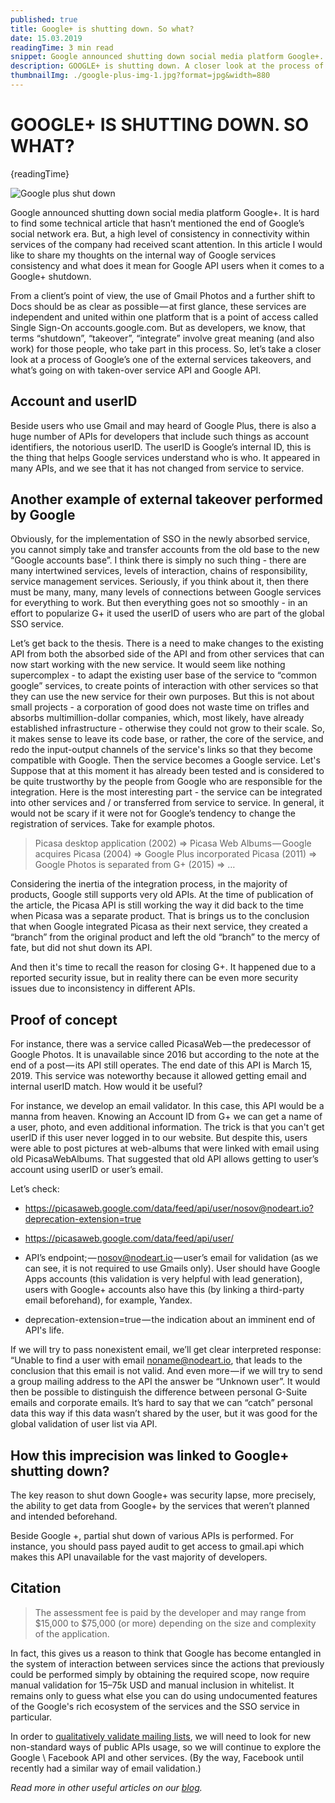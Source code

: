 ```yaml
---
published: true
title: Google+ is shutting down. So what?
date: 15.03.2019
readingTime: 3 min read
snippet: Google announced shutting down social media platform Google+. It is hard to find some technical article that hasn’t mentioned the end of Google’s social network era. But, a high level of consistency in connectivity within services of the company had received scant attention. In this article I would like to share my thoughts on the internal way of Google services consistency and what does it mean for Google API users when it comes to a Google+ shutdown.
description: GOOGLE+ is shutting down. A closer look at the process of Google’s one of the external services takeovers, and what’s going on with taken-over service API and Google API.
thumbnailImg: ./google-plus-img-1.jpg?format=jpg&width=880
---
```


# GOOGLE+ IS SHUTTING DOWN. SO WHAT?

{readingTime}

![Google plus shut down](./google-plus-img-1.jpg?format=webp;jpg;png;avif&srcset&width=880)

Google announced shutting down social media platform Google+. It is hard to find some technical article that hasn’t mentioned the end of Google’s social network era. But, a high level of consistency in connectivity within services of the company had received scant attention. In this article I would like to share my thoughts on the internal way of Google services consistency and what does it mean for Google API users when it comes to a Google+ shutdown.

From a client’s point of view, the use of Gmail Photos and a further shift to Docs should be as clear as possible — at first glance, these services are independent and united within one platform that is a point of access called Single Sign-On accounts.google.com. But as developers, we know, that terms “shutdown”, “takeover”, “integrate” involve great meaning (and also work) for those people, who take part in this process. So, let’s take a closer look at a process of Google’s one of the external services takeovers, and what’s going on with taken-over service API and Google API.

## Account and userID

Beside users who use Gmail and may heard of Google Plus, there is also a huge number of APIs for developers that include such things as account identifiers, the notorious userID. The userID is Google’s internal ID, this is the thing that helps Google services understand who is who. It appeared in many APIs, and we see that it has not changed from service to service.

## Another example of external takeover performed by Google

Obviously, for the implementation of SSO in the newly absorbed service, you cannot simply take and transfer accounts from the old base to the new “Google accounts base”. I think there is simply no such thing - there are many intertwined services, levels of interaction, chains of responsibility, service management services. Seriously, if you think about it, then there must be many, many, many levels of connections between Google services for everything to work. But then everything goes not so smoothly - in an effort to popularize G+ it used the userID of users who are part of the global SSO service.

Let’s get back to the thesis. There is a need to make changes to the existing API from both the absorbed side of the API and from other services that can now start working with the new service. It would seem like nothing supercomplex - to adapt the existing user base of the service to “common google” services, to create points of interaction with other services so that they can use the new service for their own purposes. But this is not about small projects - a corporation of good does not waste time on trifles and absorbs multimillion-dollar companies, which, most likely, have already established infrastructure - otherwise they could not grow to their scale. So, it makes sense to leave its code base, or rather, the core of the service, and redo the input-output channels of the service's links so that they become compatible with Google. Then the service becomes a Google service. Let's Suppose that at this moment it has already been tested and is considered to be quite trustworthy by the people from Google who are responsible for the integration. Here is the most interesting part - the service can be integrated into other services and / or transferred from service to service. In general, it would not be scary if it were not for Google’s tendency to change the registration of services. Take for example photos.

> Picasa desktop application (2002) => Picasa Web Albums — Google acquires Picasa (2004) => Google Plus incorporated Picasa (2011) => Google Photos is separated from G+ (2015) => …

Considering the inertia of the integration process, in the majority of products, Google still supports very old APIs. At the time of publication of the article, the Picasa API is still working the way it did back to the time when Picasa was a separate product. That is brings us to the conclusion that when Google integrated Picasa as their next service, they created a “branch” from the original product and left the old “branch” to the mercy of fate, but did not shut down its API.

And then it's time to recall the reason for closing G+. It happened due to a reported security issue, but in reality there can be even more security issues due to inconsistency in different APIs.

## Proof of concept

For instance, there was a service called PicasaWeb — the predecessor of Google Photos. It is unavailable since 2016 but according to the note at the end of a post — its API still operates. The end date of this API is March 15, 2019. This service was noteworthy because it allowed getting email and internal userID match. How would it be useful?

For instance, we develop an email validator. In this case, this API would be a manna from heaven. Knowing an Account ID from G+ we can get a name of a user, photo, and even additional information. The trick is that you can't get userID if this user never logged in to our website. But despite this, users were able to post pictures at web-albums that were linked with email using old PicasaWebAlbums. That suggested that old API allows getting to user’s account using userID or user’s email.

Let’s check:

- https://picasaweb.google.com/data/feed/api/user/nosov@nodeart.io?deprecation-extension=true

- https://picasaweb.google.com/data/feed/api/user/

- API’s endpoint; — [nosov@nodeart.io](mailto:nosov@nodeart.io) — user’s email for validation (as we can see, it is not required to use Gmails only). User should have Google Apps accounts (this validation is very helpful with lead generation), users with Google+ accounts also have this (by linking a third-party email beforehand), for example, Yandex.
- deprecation-extension=true — the indication about an imminent end of API's life.

If we will try to pass nonexistent email, we’ll get clear interpreted response: “Unable to find a user with email [noname@nodeart.io](mailto:noname@nodeart.io), that leads to the conclusion that this email is not valid. And even more — if we will try to send a group mailing address to the API the answer be “Unknown user”. It would then be possible to distinguish the difference between personal G-Suite emails and corporate emails. It’s hard to say that we can “catch” personal data this way if this data wasn’t shared by the user, but it was good for the global validation of user list via API.

## How this imprecision was linked to Google+ shutting down?

The key reason to shut down Google+ was security lapse, more precisely, the ability to get data from Google+ by the services that weren’t planned and intended beforehand.

Beside Google +, partial shut down of various APIs is performed. For instance, you should pass payed audit to get access to gmail.api which makes this API unavailable for the vast majority of developers.

## Citation

> The assessment fee is paid by the developer and may range from $15,000 to $75,000 (or more) depending on the size and complexity of the application.

In fact, this gives us a reason to think that Google has become entangled in the system of interaction between services since the actions that previously could be performed simply by obtaining the required scope, now require manual validation for 15–75k USD and manual inclusion in whitelist. It remains only to guess what else you can do using undocumented features of the Google's rich ecosystem of the services and the SSO service in particular.

In order to [qualitatively validate mailing lists](/), we will need to look for new non-standard ways of public APIs usage, so we will continue to explore the Google \\ Facebook API and other services. (By the way, Facebook until recently had a similar way of email validation.)

_Read more in other useful articles on our [blog](/blog)._
